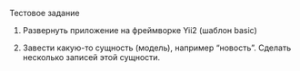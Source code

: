 Тестовое задание

1.	Развернуть приложение на фреймворке Yii2 (шаблон basic)

2.	Завести какую-то сущность (модель), например “новость”. Сделать несколько записей этой сущности.



